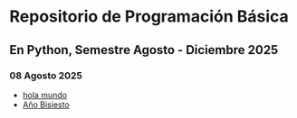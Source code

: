 # Repositorio de Programación Básica

## En Python, Semestre Agosto - Diciembre 2025

### 08 Agosto 2025
- [hola mundo](Semana1/holamundo.py) 
- [Año Bisiesto](Semana1/AnioBisiesto.py)